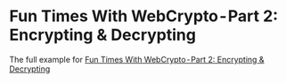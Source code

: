# Fun Times With WebCrypto - Part 2: Encrypting & Decrypting
The full example for [Fun Times With WebCrypto - Part 2: Encrypting & Decrypting](https://www.perimeterx.com/blog/fun-times-with-webcrypto-part2/)
